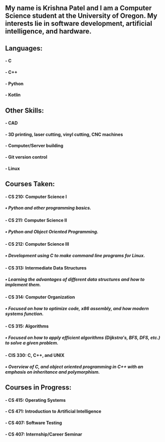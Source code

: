 ## My name is Krishna Patel and I am a Computer Science student at the University of Oregon. My interests lie in software development, artificial intelligence, and hardware. 

## Languages:
#### - C
#### - C++
#### - Python
#### - Kotlin

## Other Skills:
#### - CAD
#### - 3D printing, laser cutting, vinyl cutting, CNC machines
#### - Computer/Server building
#### - Git version control
#### - Linux

## Courses Taken:
#### - CS 210: Computer Science I
##### • Python and other programming basics.

#### - CS 211: Computer Science II
##### • Python and Object Oriented Programming.

#### - CS 212: Computer Science III
##### • Development using C to make command line programs for Linux.

#### - CS 313: Intermediate Data Structures
##### • Learning the advantages of different data structures and how to implement them.

#### - CS 314: Computer Organization
##### • Focused on how to optimize code, x86 assembly, and how modern systems function.

#### - CS 315: Algorithms
##### • Focused on how to apply efficient algorithms (Dijkstra's, BFS, DFS, etc.) to solve a given problem. 

#### - CIS 330: C, C++, and UNIX
##### • Overview of C, and object oriented programming in C++ with an emphasis on inheritance and polymorphism.

## Courses in Progress: 
#### - CS 415: Operating Systems

#### - CS 471: Introduction to Artificial Intelligence

#### - CS 407: Software Testing 

#### - CS 407: Internship/Career Seminar